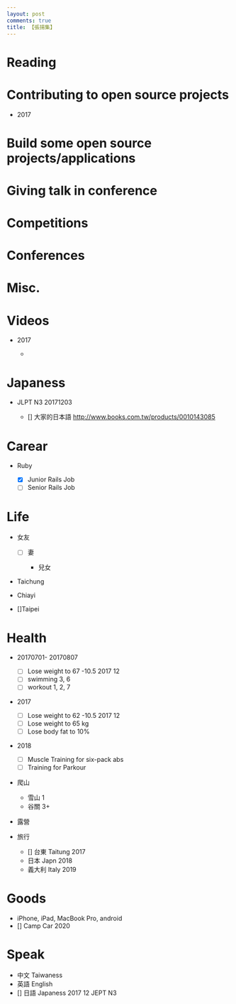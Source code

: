 ```yaml
---
layout: post
comments: true
title: 【張揚集】
---
```


# Reading

# Contributing to open source projects

- 2017

# Build some open source projects/applications

# Giving talk in conference

# Competitions

# Conferences

# Misc.

# Videos

- 2017

  -

# Japaness

- JLPT N3 20171203

  - [] 大家的日本語 <http://www.books.com.tw/products/0010143085>

# Carear

- Ruby

  - [x] Junior Rails Job
  - [ ] Senior Rails Job

# Life

- 女友

  - [ ] 妻

    - 兒女

- Taichung

- Chiayi

- []Taipei

# Health

- 20170701- 20170807

  - [ ] Lose weight to 67 -10.5 2017 12
  - [ ] swimming 3, 6
  - [ ] workout 1, 2, 7

- 2017

  - [ ] Lose weight to 62 -10.5 2017 12
  - [ ] Lose weight to 65 kg
  - [ ] Lose body fat to 10%

- 2018

  - [ ] Muscle Training for six-pack abs
  - [ ] Training for Parkour

- 爬山

  - 雪山 1
  - 谷關 3+

- 露營

- 旅行

  - [] 台東 Taitung 2017
  - 日本 Japn 2018
  - 義大利 Italy 2019

# Goods

- iPhone, iPad, MacBook Pro, android
- [] Camp Car 2020

# Speak

- 中文 Taiwaness
- 英語 English
- [] 日語 Japaness 2017 12 JEPT N3
